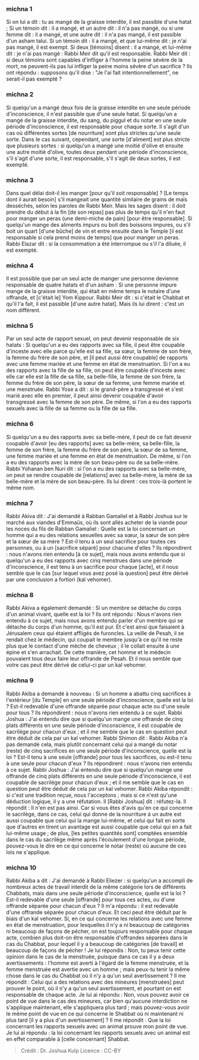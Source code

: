 
### michna 1
Si on lui a dit : tu as mangé de la graisse interdite, il est passible d'une hatat ; Si un témoin dit : il a mangé, et un autre dit : il n'a pas mangé, ou si une femme dit : il a mangé, et une autre dit : il n'a pas mangé, il est passible d'un asham talui. Si un témoin dit : il a mangé, et que lui-même dit : je n'ai pas mangé, il est exempt. Si deux [témoins] disent : il a mangé, et lui-même dit : je n'ai pas mangé : Rabbi Meir dit qu'il est responsable. Rabbi Meir dit : si deux témoins sont capables d'infliger à l'homme la peine sévère de la mort, ne peuvent-ils pas lui infliger la peine moins sévère d'un sacrifice ? Ils ont répondu : supposons qu'il dise : "Je l'ai fait intentionnellement", ne serait-il pas exempté ?

### michna 2
Si quelqu'un a mangé deux fois de la graisse interdite en une seule période d'inconscience, il n'est passible que d'une seule hatat. Si quelqu'un a mangé de la graisse interdite, du sang, du piggul et du notar en une seule période d'inconscience, il est responsable pour chaque sorte. Il s'agit d'un cas où différentes sortes [de nourriture] sont plus strictes qu'une seule sorte. Dans le cas suivant, cependant, une sorte [d'aliment] est plus stricte que plusieurs sortes : si quelqu'un a mangé une moitié d'olive et ensuite une autre moitié d'olive, toutes deux pendant une période d'inconscience, s'il s'agit d'une sorte, il est responsable, s'il s'agit de deux sortes, il est exempté.

### michna 3
Dans quel délai doit-il les manger [pour qu'il soit responsable] ?   [Le temps dont il aurait besoin] s'il mangeait une quantité similaire de grains de maïs desséchés, selon les paroles de Rabbi Meir. Mais les sages disent : il doit prendre du début à la fin [de son repas] pas plus de temps qu'il n'en faut pour manger un peras (une demi-miche de pain) [pour être responsable]. Si quelqu'un mange des aliments impurs ou boit des boissons impures, ou s'il boit un quart [d'une bûche] de vin et entre ensuite dans le Temple [il est responsable si cela prend moins de temps] que pour manger un peras. Rabbi Elazar dit : si la consommation a été interrompue ou s'il l'a diluée, il est exempté.

### michna 4
Il est possible que par un seul acte de manger une personne devienne responsable de quatre hatats et d'un asham : Si une personne impure mange de la graisse interdite, qui était en même temps le notaire d'une offrande, et [c'était le] Yom Kippour. Rabbi Meir dit : si c'était le Chabbat et qu'il l'a fait, il est passible [d'une autre hatat]. Mais ils lui dirent : c'est un nom différent.

### michna 5
Par un seul acte de rapport sexuel, on peut devenir responsable de six hatats : Si quelqu'un a eu des rapports avec sa fille, il peut être coupable d'inceste avec elle parce qu'elle est sa fille, sa sœur, la femme de son frère, la femme du frère de son père, et [il peut aussi être coupable] de rapports avec une femme mariée et une femme en état de menstruation. Si l'on a eu des rapports avec la fille de sa fille, on peut être coupable d'inceste avec elle car elle est la fille de sa fille, sa belle-fille, la femme de son frère, la femme du frère de son père, la sœur de sa femme, une femme mariée et une menstruée. Rabbi Yose a dit : si le grand-père a transgressé et s'est marié avec elle en premier, il peut ainsi devenir coupable d'avoir transgressé avec la femme de son père. De même, si l'on a eu des rapports sexuels avec la fille de sa femme ou la fille de sa fille.

### michna 6
Si quelqu'un a eu des rapports avec sa belle-mère, il peut de ce fait devenir coupable d'avoir [eu des rapports] avec sa belle-mère, sa belle-fille, la femme de son frère, la femme du frère de son père, la sœur de sa femme, une femme mariée et une femme en état de menstruation. De même, si l'on a eu des rapports avec la mère de son beau-père ou de sa belle-mère. Rabbi Yohanan ben Nuri dit : si l'on a eu des rapports avec sa belle-mère, on peut se rendre coupable de [relations] avec sa belle-mère, la mère de sa belle-mère et la mère de son beau-père. Ils lui dirent : ces trois-là portent le même nom.

### michna 7
Rabbi Akiva dit : J'ai demandé à Rabban Gamaliel et à Rabbi Joshua sur le marché aux viandes d'Emmaüs, où ils sont allés acheter de la viande pour les noces du fils de Rabban Gamaliel : Quelle est la loi concernant un homme qui a eu des relations sexuelles avec sa sœur, la sœur de son père et la sœur de sa mère ? Est-il tenu à un seul sacrifice pour toutes ces personnes, ou à un [sacrifice séparé] pour chacune d'elles ? Ils répondirent : nous n'avons rien entendu [à ce sujet], mais nous avons entendu que si quelqu'un a eu des rapports avec cinq menstrues dans une période d'inconscience, il est tenu à un sacrifice pour chaque [acte], et il nous semble que le cas [sur lequel vous avez posé la question] peut être dérivé par une conclusion a fortiori (kal vehomer).

### michna 8
Rabbi Akiva a également demandé : Si un membre se détache du corps d'un animal vivant, quelle est la loi ? Ils ont répondu : Nous n'avons rien entendu à ce sujet, mais nous avons entendu parler d'un membre qui se détache du corps d'un homme, qu'il est pur. Et c'est ainsi que faisaient à Jérusalem ceux qui étaient affligés de furoncles. La veille de Pesah, il se rendait chez le médecin, qui coupait le membre jusqu'à ce qu'il ne reste plus que le contact d'une mèche de cheveux ; il le collait ensuite à une épine et s'en arrachait.  De cette manière, cet homme et le médecin pouvaient tous deux faire leur offrande de Pesah. Et il nous semble que votre cas peut être dérivé de celui-ci par un kal vehomer.

### michna 9
Rabbi Akiba a demandé à nouveau : Si un homme a abattu cinq sacrifices à l'extérieur [du Temple] en une seule période d'inconscience, quelle est la loi ? Est-il redevable d'une offrande séparée pour chaque acte ou d'une seule pour tous ? Ils répondirent : nous n'avons rien entendu à ce sujet. Rabbi Joshua : J'ai entendu dire que si quelqu'un mange une offrande de cinq plats différents en une seule période d'inconscience, il est coupable de sacrilège pour chacun d'eux ; et il me semble que le cas en question peut être déduit de cela par un kal vehomer. Rabbi Shimon dit : Rabbi Akiba n'a pas demandé cela, mais plutôt concernant celui qui a mangé du notar (reste) de cinq sacrifices en une seule période d'inconscience, quelle est la loi ? Est-il tenu à une seule [offrande] pour tous les sacrifices, ou est-il tenu à une seule pour chacun d'eux ? Ils répondirent : nous n'avons rien entendu à ce sujet. Rabbi Joshua : J'ai entendu dire que si quelqu'un mange une offrande de cinq plats différents en une seule période d'inconscience, il est coupable de sacrilège pour chacun d'eux ; et il me semble que le cas en question peut être déduit de cela par un kal vehomer. Rabbi Akiba répondit : si c'est une tradition reçue, nous l'acceptons ; mais si ce n'est qu'une déduction logique, il y a une réfutation. Il [Rabbi Joshua] dit : réfutez-la. Il répondit : Il n'en est pas ainsi. Car si vous êtes d'avis qu'en ce qui concerne le sacrilège, dans ce cas, celui qui donne de la nourriture à un autre est aussi coupable que celui qui la mange lui-même, et celui qui fait en sorte que d'autres en tirent un avantage est aussi coupable que celui qui en a fait lui-même usage ; de plus, [les petites quantités sont] comptées ensemble dans le cas du sacrilège même après l'écoulement d'une longue période, pouvez-vous le dire en ce qui concerne le notar (reste) où aucune de ces lois ne s'applique.

### michna 10
Rabbi Akiba a dit : J'ai demandé à Rabbi Eliezer : si quelqu'un a accompli de nombreux actes de travail interdit de la même catégorie lors de différents Chabbats, mais dans une seule période d'inconscience, quelle est la loi ? Est-il redevable d'une seule [offrande] pour tous ces actes, ou d'une offrande séparée pour chacun d'eux ? Il m'a répondu : il est redevable d'une offrande séparée pour chacun d'eux. Et ceci peut être déduit par le biais d'un kal vehomer. Si, en ce qui concerne les relations avec une femme en état de menstruation, pour lesquelles il n'y a ni beaucoup de catégories ni beaucoup de façons de pécher, on est toujours responsable pour chaque acte, combien plus doit-on être responsable d'offrandes séparées dans le cas du Chabbat, pour lequel il y a beaucoup de catégories [de travail] et beaucoup de façons de pécher ! Je lui répondis : Non, tu peux tenir cette opinion dans le cas de la menstruée, puisque dans ce cas il y a deux avertissements : l'homme est averti à l'égard de la femme menstruée, et la femme menstruée est avertie avec un homme ; mais peux-tu tenir la même chose dans le cas du Chabbat où il n'y a qu'un seul avertissement ? Il me répondit : Celui qui a des relations avec des mineures [menstruées] peut prouver le point, où il n'y a qu'un seul avertissement, et pourtant on est responsable de chaque acte. Je lui ai répondu : Non, vous pouvez avoir ce point de vue dans le cas des mineures, car bien qu'aucune interdiction ne s'applique maintenant, elle s'appliquera plus tard ; mais pouvez-vous avoir le même point de vue en ce qui concerne le Shabbat où ni maintenant ni plus tard [il y a plus d'un avertissement] ? Il me répondit : Que la loi concernant les rapports sexuels avec un animal prouve mon point de vue. Je lui ai répondu : la loi concernant les rapports sexuels avec un animal est en effet comparable à [celle concernant] Shabbat.

>Crédit : Dr. Joshua Kulp
>Licence : CC-BY